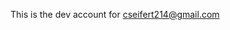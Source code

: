 This is the dev account for cseifert214@gmail.com

<!---
cseifert214dev/cseifert214dev is a ✨ special ✨ repository because its `README.md` (this file) appears on your GitHub profile.
You can click the Preview link to take a look at your changes.
--->
